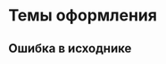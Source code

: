 # Темы оформления
## Ошибка в исходнике
[//]: # ()
[//]: # (Тема оформления — это цветовое решение интерфейса проекта и системы в целом. Базовых тем по умолчанию две: тёмная и светлая. Вы можете внести изменения в существующие темы или создать неограниченное количество новых тем.)

[//]: # ()
[//]: # ([![Дизайн без названия &#40;2&#41;.png]&#40;https://book.winsolutions.ru/uploads/images/gallery/2025-06/scaled-1680-/dizain-bez-nazvaniia-2.png&#41;]&#40;https://book.winsolutions.ru/uploads/images/gallery/2025-06/dizain-bez-nazvaniia-2.png&#41;)

[//]: # ()
[//]: # ( *Светлая и темная темы*)

[//]: # ()
[//]: # (### **Вкладка «Темы»**)

[//]: # ()
[//]: # ([![image.png]&#40;https://book.winsolutions.ru/uploads/images/gallery/2024-02/scaled-1680-/ZSRimage.png&#41;]&#40;https://book.winsolutions.ru/uploads/images/gallery/2024-02/ZSRimage.png&#41;)

[//]: # ()
[//]: # ()
[//]: # (#### **Переключение между темами**)

[//]: # ()
[//]: # (В первой секции выведен список тем проекта. Напротив каждой есть иконка «Глазок». Текущая тема подсвечивается «акцентным цветом» &#40;в данном случае голубым&#41;. Чтобы активировать другую тему нужно кликнуть на соответствующий глазок другой темы.)

[//]: # ()
[//]: # ([![image.png]&#40;https://book.winsolutions.ru/uploads/images/gallery/2023-04/scaled-1680-/edRimage.png&#41;]&#40;https://book.winsolutions.ru/uploads/images/gallery/2023-04/edRimage.png&#41;)

[//]: # ()
[//]: # ()
[//]: # (#### **Удаление темы**)

[//]: # ()
[//]: # (Удаление темы происходит по клику на соответствующую кнопку в этой же секции. В результате будет удалена текущая тема, и автоматически активируется первая тема из оставшегося списка.)

[//]: # ()
[//]: # (<p class="callout info">Последнюю тему в списке удалить не получится </p>)

[//]: # ()
[//]: # ()
[//]: # (#### **Создание темы**)

[//]: # ()
[//]: # (Чтобы создать новую тему, нужно кликнуть на соответствующую кнопку в той же первой секции. Новая тема будет создана как копия текущей. В списке тем появится еще одна строчка, а в название новой темы будет состоять из исходного + "copy".)

[//]: # ()
[//]: # ([![image.png]&#40;https://book.winsolutions.ru/uploads/images/gallery/2023-04/scaled-1680-/64yimage.png&#41;]&#40;https://book.winsolutions.ru/uploads/images/gallery/2023-04/64yimage.png&#41;)

[//]: # ()
[//]: # (По клику в строке названия будет активировано поле ввода, где можно изменить название для новой темы.)

[//]: # ()
[//]: # (#### **Цвета темы**)

[//]: # ()
[//]: # (Оформление интерфейса приложения устроено таким образом что все элементы и все заливки разделены на уровни. Каждому уровню присвоен свой цвет. Таким образом оформление всего интерфейса состоит из 10 основных цветов + 1 акцентный + 1 сигнальный.)

[//]: # ()
[//]: # (<div id="bkmrk-%D0%AD%D0%BB%D0%B5%D0%BC%D0%B5%D0%BD%D1%82%D1%8B%3Alevel-1-%E2%80%94-%D0%97">**Элементы:**  )

[//]: # (Level 1 — Заголовок виджета, название секции, некативный фильтр, неактивный разрез, неактивная кнопка, текст в полях ввода и селектах, значения в виджетах, текст кнопок меню</div><div id="bkmrk-level-2-%E2%80%94-%D0%9D%D0%B0%D0%B7%D0%B2%D0%B0%D0%BD%D0%B8%D1%8F-%D1%81">Level 2 — Названия страниц, подзаголовок виджета, метки осей, текст в легенде</div><div id="bkmrk-level-3-%E2%80%94-%D0%9F%D0%BE%D0%B4%D0%BF%D0%B8%D1%81%D0%B8-%D0%BD%D0%B0">Level 3 — Подписи настроек меню</div><div id="bkmrk-level-4-%E2%80%94-%D0%9A%D0%BE%D0%BE%D1%80%D0%B4%D0%B8%D0%BD%D0%B0%D1%82%D0%BD">Level 4 — Координатные оси графиков</div><div id="bkmrk-level-5-%E2%80%94-%D0%A0%D0%B0%D0%B7%D0%B4%D0%B5%D0%BB%D0%B8%D1%82%D0%B5%D0%BB">Level 5 — Разделители, рамки</div><div id="bkmrk-accent-%E2%80%94-%D0%A6%D0%B2%D0%B5%D1%82-%D0%B0%D0%BA%D1%82%D0%B8%D0%B2%D0%BD">Accent — Цвет активных элементов, режимов, страниц  )

[//]: # (  )
[//]: # (</div>[![image.png]&#40;https://book.winsolutions.ru/uploads/images/gallery/2023-04/scaled-1680-/UGhimage.png&#41;]&#40;https://book.winsolutions.ru/uploads/images/gallery/2023-04/UGhimage.png&#41;)

[//]: # ()
[//]: # (#### **Редактирование темы**)

[//]: # ()
[//]: # (Для редактирования цветов темы предусмотрен алгоритм аналогичный работе с редактированием палитры. Разница лишь в том что количество цветов изменить нельзя.)

[//]: # ()
[//]: # ([![image.png]&#40;https://book.winsolutions.ru/uploads/images/gallery/2023-04/scaled-1680-/Nksimage.png&#41;]&#40;https://book.winsolutions.ru/uploads/images/gallery/2023-04/Nksimage.png&#41;)

[//]: # ()
[//]: # (Итак, чтобы изменить параметры какого либо из цветов темы, нужно кликнуть на нем левой кнопкой мыши. Затем как и в редакторе палитры изменить параметры можно двумя способами:)

[//]: # ()
[//]: # (1. Вводом &#40;вставкой&#41; HEX или RGB кода цвета в поле для ввода)

[//]: # (2. Перемещением ползунков по модели HSL)

[//]: # ()
[//]: # (##### **Тема для редактора кода**)

[//]: # ()
[//]: # (Для редактора кода предусмотрены всего две темы на выбор и изменить их нельзя. В силу большого количества цветов синтаксиса. Но можно выбрать тему которая ближе к основной. Если требуется переключаться между темами интерфейса, то как и палитры, тема редактора запоминает основную и меняется вместе с ней.)

[//]: # ()
[//]: # ([![image.png]&#40;https://book.winsolutions.ru/uploads/images/gallery/2024-02/scaled-1680-/6khimage.png&#41;]&#40;https://book.winsolutions.ru/uploads/images/gallery/2024-02/6khimage.png&#41;)